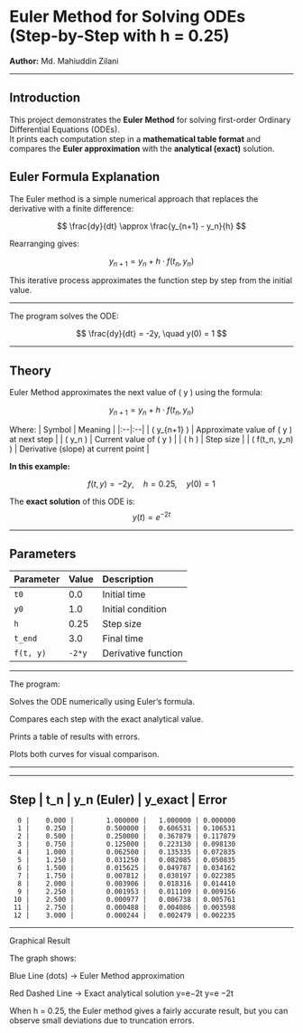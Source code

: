 # Euler Method for Solving ODEs (Step-by-Step with h = 0.25)
**Author:** Md. Mahiuddin Zilani  

---

##  Introduction

This project demonstrates the **Euler Method** for solving first-order Ordinary Differential Equations (ODEs).  
It prints each computation step in a **mathematical table format** and compares the **Euler approximation** with the **analytical (exact)** solution.

##  Euler Formula Explanation

The Euler method is a simple numerical approach that replaces the derivative with a finite difference:

$$
\frac{dy}{dt} \approx \frac{y_{n+1} - y_n}{h}
$$

Rearranging gives:

$$
y_{n+1} = y_n + h \cdot f(t_n, y_n)
$$

This iterative process approximates the function step by step from the initial value.

---

The program solves the ODE:

$$
\frac{dy}{dt} = -2y, \quad y(0) = 1
$$

---

## Theory

Euler Method approximates the next value of \( y \) using the formula:

$$
y_{n+1} = y_n + h \cdot f(t_n, y_n)
$$

Where:
| Symbol | Meaning |
|:--|:--|
| \( y_{n+1} \) | Approximate value of \( y \) at next step |
| \( y_n \) | Current value of \( y \) |
| \( h \) | Step size |
| \( f(t_n, y_n) \) | Derivative (slope) at current point |

**In this example:**

$$
f(t, y) = -2y, \quad h = 0.25, \quad y(0) = 1
$$

The **exact solution** of this ODE is:
$$
y(t) = e^{-2t}
$$

---

##  Parameters

| Parameter | Value | Description |
|:--|:--|:--|
| `t0` | 0.0 | Initial time |
| `y0` | 1.0 | Initial condition |
| `h` | 0.25 | Step size |
| `t_end` | 3.0 | Final time |
| `f(t, y)` | `-2*y` | Derivative function |

---

The program:

Solves the ODE numerically using Euler’s formula.

Compares each step with the exact analytical value.

Prints a table of results with errors.

Plots both curves for visual comparison.

---
---------------------------------------------------------------
   Step |    t_n   |     y_n (Euler)   |   y_exact   |   Error
---------------------------------------------------------------
      0 |    0.000 |        1.000000 |   1.000000 | 0.000000
      1 |    0.250 |        0.500000 |   0.606531 | 0.106531
      2 |    0.500 |        0.250000 |   0.367879 | 0.117879
      3 |    0.750 |        0.125000 |   0.223130 | 0.098130
      4 |    1.000 |        0.062500 |   0.135335 | 0.072835
      5 |    1.250 |        0.031250 |   0.082085 | 0.050835
      6 |    1.500 |        0.015625 |   0.049787 | 0.034162
      7 |    1.750 |        0.007812 |   0.030197 | 0.022385
      8 |    2.000 |        0.003906 |   0.018316 | 0.014410
      9 |    2.250 |        0.001953 |   0.011109 | 0.009156
     10 |    2.500 |        0.000977 |   0.006738 | 0.005761
     11 |    2.750 |        0.000488 |   0.004086 | 0.003598
     12 |    3.000 |        0.000244 |   0.002479 | 0.002235
-------------------------------------------------------------

Graphical Result

The graph shows:

Blue Line (dots) → Euler Method approximation

Red Dashed Line → Exact analytical solution 
y=e−2t
y=e
−2t

When h = 0.25, the Euler method gives a fairly accurate result, but you can observe small deviations due to truncation errors.
